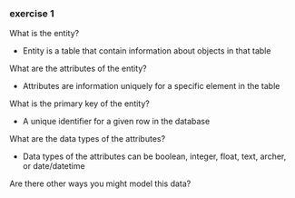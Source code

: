 ### exercise 1
What is the entity?
- Entity is a table that contain information about objects in that table

What are the attributes of the entity?
- Attributes are information uniquely for a specific element in the table

What is the primary key of the entity?
- A unique identifier for a given row in the database

What are the data types of the attributes?
- Data types of the attributes can be boolean, integer, float, text, archer, or date/datetime 

Are there other ways you might model this data?